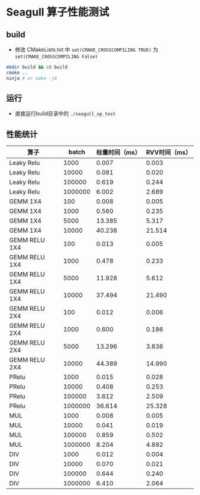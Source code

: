 Seagull 算子性能测试
========

## build
- 修改 CMakeLists.txt 中 `set(CMAKE_CROSSCOMPILING TRUE)` 为 `set(CMAKE_CROSSCOMPILING False)`
```sh
mkdir build && cd build
cmake ..
ninja # or make -j4
```
## 运行

- 直接运行build目录中的 `./seagull_op_test`

## 性能统计

| 算子 | batch | 标量时间（ms）| RVV时间（ms）|
|----|----|----|----|
|Leaky Relu| 1000 |0.007|0.003|
|Leaky Relu|10000 |0.081|0.020|
|Leaky Relu|100000|0.619|0.244|
|Leaky Relu|1000000|6.002|2.689|
|GEMM 1X4| 100| 0.008| 0.005|
|GEMM 1X4|1000| 0.560| 0.235|
|GEMM 1X4|5000| 13.385| 5.317|
|GEMM 1X4|10000|40.238|21.514|
|GEMM RELU 1X4| 100| 0.013| 0.005|
|GEMM RELU 1X4|1000| 0.478| 0.233|
|GEMM RELU 1X4|5000| 11.928| 5.612|
|GEMM RELU 1X4|10000|37.494|21.490|
|GEMM RELU 2X4| 100| 0.012| 0.006|
|GEMM RELU 2X4|1000| 0.600| 0.186|
|GEMM RELU 2X4|5000| 13.296| 3.838|
|GEMM RELU 2X4|10000|44.389|14.990|
|PRelu | 1000| 0.015|0.028|
|PRelu |10000|0.408|0.253|
|PRelu |100000|3.612|2.509|
|PRelu |1000000|36.614|25.328|
|MUL |1000|0.008|0.005|
|MUL |10000|0.041|0.019|
|MUL |100000|0.859|0.502|
|MUL |1000000|8.204|4.892|
|DIV |1000|0.012|0.004|
|DIV |10000|0.070|0.021|
|DIV |100000|0.644|0.240|
|DIV |1000000|6.410|2.064|